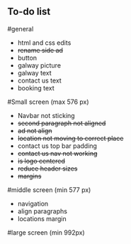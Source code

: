 ## To-do list 
#general
- html and css edits 
- ~~rename side ad~~
- button
- galway picture 
- galway text
- contact us text
- booking text

#Small screen (max 576 px)
- Navbar not sticking
- ~~second paragraph not aligned~~
- ~~ad not align~~
- ~~location not moving to correct place~~ 
- contact us top bar padding 
- ~~contact us nav not working~~
- ~~is logo centered~~
- ~~reduce header sizes~~
- ~~margins~~


#middle screen (min 577 px)
- navigation 
- align paragraphs 
- locations margin


#large screen (min 992px)